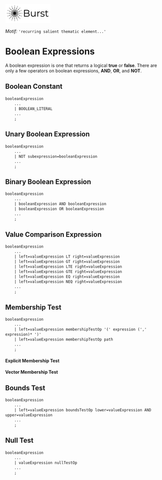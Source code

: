 ![Burst](../../doc/burst_small.png "")

_Motif:_ ```'recurring salient thematic element...'```
    
# Boolean Expressions
    
A boolean expression is one that returns a logical __true__ or __false__. There are only a few
operators on boolean expressions, __AND__, __OR__, and __NOT__.


## Boolean Constant
    booleanExpression
        ...
        | BOOLEAN_LITERAL                                  
        ...  
        ;

## Unary Boolean Expression
    booleanExpression
        ...
        | NOT subexpression=booleanExpression                                  
        ...  
        ;
        
## Binary Boolean Expression
    booleanExpression
        ...
        | booleanExpression AND booleanExpression                                   
        | booleanExpression OR booleanExpression                                   
        ...  
        ;
        
## Value Comparison Expression
    booleanExpression
        ...
        | left=valueExpression LT right=valueExpression                         
        | left=valueExpression GT right=valueExpression                          
        | left=valueExpression LTE right=valueExpression                         
        | left=valueExpression GTE right=valueExpression                          
        | left=valueExpression EQ right=valueExpression                          
        | left=valueExpression NEQ right=valueExpression       
        ...  
        ;


## Membership Test
    booleanExpression
        ...
        | left=valueExpression membershipTestOp '(' expression (',' expression)* ')'          
        | left=valueExpression membershipTestOp path                              
        ...  
        ;
#### Explicit Membership Test
#### Vector Membership Test


## Bounds Test
    booleanExpression
        ...
        | left=valueExpression boundsTestOp lower=valueExpression AND upper=valueExpression  
        ...  
        ;

## Null Test
    booleanExpression
        ...
        | valueExpression nullTestOp                                        
        ...  
        ;

